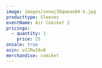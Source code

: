 ```yaml
---
image: images/zenwj38qweao04-k.jpg
producttype: Sleeves
eventName: Air Comiket 2
pricings:
  - quantity: 1
    price: 25
onsale: true
asin: wJJRw18u0
merchandise: comiket
---
```

